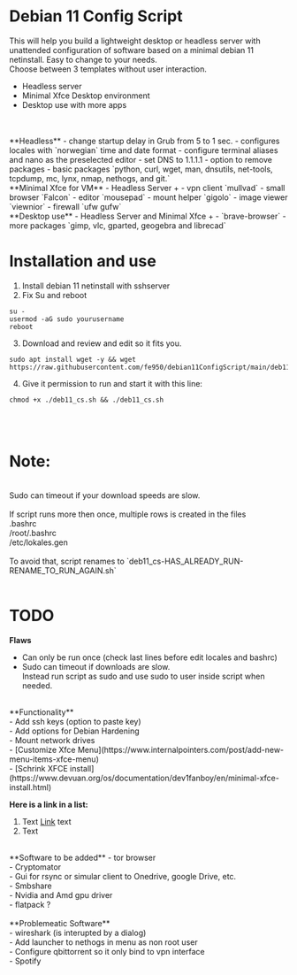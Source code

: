 #  Debian 11 Config Script
This will help you build a lightweight desktop or headless server with unattended  configuration of software based on a minimal debian 11 netinstall. Easy to change to your needs.
<br/>
Choose between 3 templates without user interaction.<br/>
- Headless server<br/>
- Minimal Xfce Desktop environment<br/>
- Desktop use with more apps<br/>
<br/>
<br/>
**Headless**
- change startup delay in Grub from 5 to 1 sec.
- configures locales with `norwegian` time and date format
- configure terminal aliases and nano as the preselected editor
- set DNS to 1.1.1.1
- option to remove packages
- basic packages `python, curl, wget, man, dnsutils, net-tools, tcpdump, mc, lynx, nmap, nethogs, and git.`
<br/>
**Minimal Xfce for VM**
- Headless Server +
- vpn client `mullvad`
- small browser `Falcon`
- editor `mousepad`
- mount helper `gigolo`
- image viewer `viewnior`
- firewall `ufw  gufw`
<br/>
**Desktop use**
- Headless Server and Minimal Xfce +
- `brave-browser`
- more packages `gimp, vlc, gparted, geogebra and librecad`
<br/>

# Installation and use
 1. Install debian 11 netinstall with sshserver
 2. Fix Su and reboot
```
su -
usermod -aG sudo yourusername
reboot
```

3. Download and review and edit so it fits you.
 ```
sudo apt install wget -y && wget https://raw.githubusercontent.com/fe950/debian11ConfigScript/main/deb11_cs.sh
```
4. Give it permission to run and start it with this line:

```
chmod +x ./deb11_cs.sh && ./deb11_cs.sh
```
<br/><br/>

# Note:
<br/> 
Sudo can timeout if your download speeds are slow.<br/>
<br/>
If script runs more then once, multiple rows is created in the files<br/> 
  .bashrc<br/>
  /root/.bashrc<br/>
  /etc/lokales.gen<br/>
<br/> 
To avoid that, script renames to `deb11_cs-HAS_ALREADY_RUN-RENAME_TO_RUN_AGAIN.sh`
<br/><br/>

# TODO 
**Flaws**
- Can only be run once (check last lines before edit locales and bashrc)
- Sudo can timeout if downloads are slow.<br/> 
  Instead run script as sudo and use sudo to user inside script when needed.<br/>
<br/>
**Functionality**<br/>
- Add ssh keys (option to paste key)<br/>
- Add options for Debian Hardening<br/>
- Mount network drives<br/>
- [Customize Xfce Menu](https://www.internalpointers.com/post/add-new-menu-items-xfce-menu)<br/>
- [Schrink XFCE install](https://www.devuan.org/os/documentation/dev1fanboy/en/minimal-xfce-install.html)

**Here is a link in a list:**

1. Text [Link](https://github.com/) text
2. Text


<br/>
**Software to be added**
- tor browser<br/>
- Cryptomator<br/>
- Gui for rsync or simular client to Onedrive, google Drive, etc.<br/>
- Smbshare<br/>
- Nvidia and Amd gpu driver<br/>
- flatpack ?<br/>


<br/>
**Problemeatic Software**<br/>
- wireshark (is interupted by a dialog)<br/>
- Add launcher to nethogs in menu as non root user<br/>
- Configure qbittorrent so it only bind to vpn interface<br/>
- Spotify<br/>



